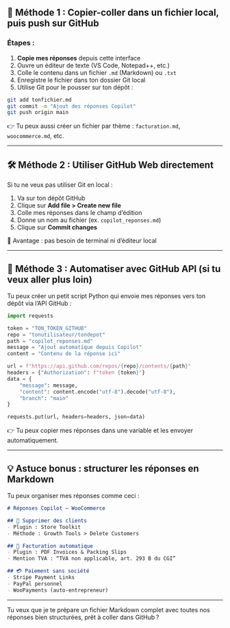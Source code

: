 

## 🧠 Méthode 1 : Copier-coller dans un fichier local, puis push sur GitHub

### Étapes :
1. **Copie mes réponses** depuis cette interface
2. Ouvre un éditeur de texte (VS Code, Notepad++, etc.)
3. Colle le contenu dans un fichier `.md` (Markdown) ou `.txt`
4. Enregistre le fichier dans ton dossier Git local
5. Utilise Git pour le pousser sur ton dépôt :

```bash
git add tonfichier.md
git commit -m "Ajout des réponses Copilot"
git push origin main
```

👉 Tu peux aussi créer un fichier par thème : `facturation.md`, `woocommerce.md`, etc.

---

## 🛠 Méthode 2 : Utiliser GitHub Web directement

Si tu ne veux pas utiliser Git en local :

1. Va sur ton dépôt GitHub
2. Clique sur **Add file > Create new file**
3. Colle mes réponses dans le champ d’édition
4. Donne un nom au fichier (ex. `copilot_reponses.md`)
5. Clique sur **Commit changes**

🎯 Avantage : pas besoin de terminal ni d’éditeur local

---

## 🤖 Méthode 3 : Automatiser avec GitHub API (si tu veux aller plus loin)

Tu peux créer un petit script Python qui envoie mes réponses vers ton dépôt via l’API GitHub :

```python
import requests

token = "TON_TOKEN_GITHUB"
repo = "tonutilisateur/tondepot"
path = "copilot_reponses.md"
message = "Ajout automatique depuis Copilot"
content = "Contenu de la réponse ici"

url = f"https://api.github.com/repos/{repo}/contents/{path}"
headers = {"Authorization": f"token {token}"}
data = {
    "message": message,
    "content": content.encode("utf-8").decode("utf-8"),
    "branch": "main"
}

requests.put(url, headers=headers, json=data)
```

👉 Tu peux copier mes réponses dans une variable et les envoyer automatiquement.

---

## 💡 Astuce bonus : structurer les réponses en Markdown

Tu peux organiser mes réponses comme ceci :

```markdown
# Réponses Copilot – WooCommerce

## 🔧 Supprimer des clients
- Plugin : Store Toolkit
- Méthode : Growth Tools > Delete Customers

## 🧾 Facturation automatique
- Plugin : PDF Invoices & Packing Slips
- Mention TVA : “TVA non applicable, art. 293 B du CGI”

## 💳 Paiement sans société
- Stripe Payment Links
- PayPal personnel
- WooPayments (auto-entrepreneur)
```

---

Tu veux que je te prépare un fichier Markdown complet avec toutes nos réponses bien structurées, prêt à coller dans GitHub ?